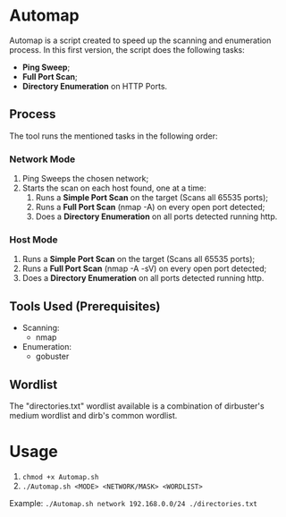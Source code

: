 # Automap
Automap is a script created to speed up the scanning and enumeration process. 
In this first version, the script does the following tasks: 

- **Ping Sweep**;
- **Full Port Scan**;
- **Directory Enumeration** on HTTP Ports.


## Process
The tool runs the mentioned tasks in the following order:

### Network Mode

1. Ping Sweeps the chosen network;
2. Starts the scan on each host found, one at a time:
   1. Runs a **Simple Port Scan** on the target (Scans all 65535 ports);
   2. Runs a **Full Port Scan** (nmap -A) on every open port detected;
   3. Does a **Directory Enumeration** on all ports detected running http.
  
### Host Mode

1. Runs a **Simple Port Scan** on the target (Scans all 65535 ports);
2. Runs a **Full Port Scan** (nmap -A -sV) on every open port detected;
3. Does a **Directory Enumeration** on all ports detected running http.


## Tools Used (Prerequisites)
- Scanning:
  - nmap
- Enumeration:
  - gobuster


## Wordlist
The "directories.txt" wordlist available is a combination of dirbuster's medium wordlist and dirb's common wordlist.


# Usage
1. ``chmod +x Automap.sh``
2. ``./Automap.sh <MODE> <NETWORK/MASK> <WORDLIST>``

Example:
``./Automap.sh network 192.168.0.0/24 ./directories.txt``
